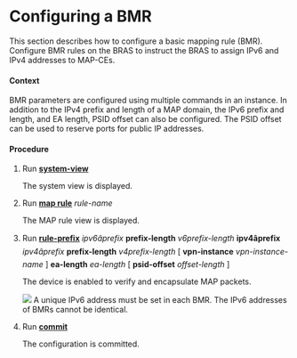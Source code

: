 Configuring a BMR
=================

This section describes how to configure a basic mapping rule (BMR). Configure BMR rules on the BRAS to instruct the BRAS to assign IPv6 and IPv4 addresses to MAP-CEs.

#### Context

BMR parameters are configured using multiple commands in an instance. In addition to the IPv4 prefix and length of a MAP domain, the IPv6 prefix and length, and EA length, PSID offset can also be configured. The PSID offset can be used to reserve ports for public IP addresses.


#### Procedure

1. Run [**system-view**](cmdqueryname=system-view)
   
   
   
   The system view is displayed.
2. Run [**map rule**](cmdqueryname=map+rule) *rule-name*
   
   
   
   The MAP rule view is displayed.
3. Run [**rule-prefix**](cmdqueryname=rule-prefix) *ipv6âprefix* **prefix-length** *v6prefix-length* **ipv4âprefix** *ipv4âprefix* **prefix-length** *v4prefix-length* [ **vpn-instance** *vpn-instance-name* ] **ea-length** *ea-length* [ **psid-offset** *offset-length* ]
   
   
   
   The device is enabled to verify and encapsulate MAP packets.
   
   ![](../../../../public_sys-resources/note_3.0-en-us.png) A unique IPv6 address must be set in each BMR. The IPv6 addresses of BMRs cannot be identical.
4. Run [**commit**](cmdqueryname=commit)
   
   
   
   The configuration is committed.